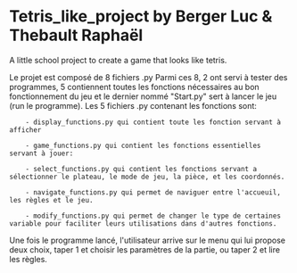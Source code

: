 # Tetris_like_project by Berger Luc & Thebault Raphaël
A little school project to create a game that looks like tetris.

Le projet est composé de 8 fichiers  .py
Parmi ces 8, 2 ont servi à tester des programmes, 5 contiennent toutes les fonctions nécessaires au bon fonctionnement du jeu et 
le dernier nommé "Start.py" sert à lancer le jeu (run le programme).
Les 5 fichiers .py contenant les fonctions sont:

        - display_functions.py qui contient toute les fonction servant à afficher
	
        - game_functions.py qui contient les fonctions essentielles servant à jouer:
		      
        - select_functions.py qui contient les fonctions servant a sélectionner le plateau, le mode de jeu, la pièce, et les coordonnés.
	
        - navigate_functions.py qui permet de naviguer entre l'accueuil, les règles et le jeu.
	
        - modify_functions.py qui permet de changer le type de certaines variable pour faciliter leurs utilisations dans d'autres fonctions.

Une fois le programme lancé, l'utilisateur arrive sur le menu qui lui propose deux choix, taper 1 et choisir les paramètres de la partie, ou taper 2 et lire les règles.
